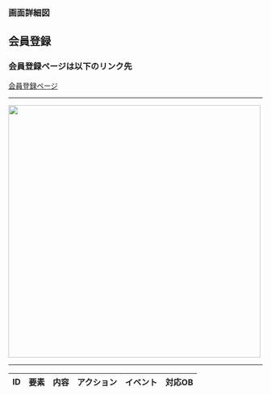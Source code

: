 ### 画面詳細図
## 会員登録
### 会員登録ページは以下のリンク先
[会員登録ページ](https://www.figma.com/file/aUIBKwBN1BN1f6srbwgCz3/%E4%B8%AD%E6%9D%91%E5%8B%87%E8%BC%9D-s-team-library?node-id=320%3A12)
*****
<img src="../img/.png" width="500">

******

|ID|要素|内容|アクション|イベント|対応OB|
|---|---|---|-----------|-------|------|
